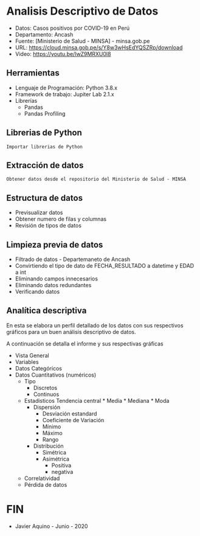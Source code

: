 # Analisis Descriptivo de Datos
* Datos: Casos positivos por COVID-19 en Perú
* Departamento: Ancash
* Fuente: [Ministerio de Salud - MINSA] - minsa.gob.pe
* URL: https://cloud.minsa.gob.pe/s/Y8w3wHsEdYQSZRp/download
* Video: https://youtu.be/IwZ9MRXU0l8

## Herramientas
* Lenguaje de Programación: Python 3.8.x
* Framework de trabajo: Jupiter Lab 2.1.x
* Librerías
	* Pandas
	* Pandas Profiling

## Librerias de Python
`Importar librerias de Python`

## Extracción de datos
`Obtener datos desde el repositorio del Ministerio de Salud - MINSA`

## Estructura de datos
* Previsualizar datos
* Obtener numero de filas y columnas
* Revisión de tipos de datos   

## Limpieza previa de datos
* Filtrado de datos - Departemaneto de Ancash
* Convirtiendo el tipo de dato de FECHA_RESULTADO a datetime y EDAD a int
* Eliminando campos innecesarios
* Eliminando datos redundantes
* Verificando datos

## Analítica descriptiva

En esta se elabora un perfil detallado de los datos con sus respectivos gráficos para un buen análisis descriptivo de datos.

A continuación se detalla el informe y sus respectivas gráficas

* Vista General
* Variables
* Datos Categóricos
* Datos Cuantitativos (numéricos)
    * Tipo
        * Discretos
        * Continuos
    * Estadisticos
        Tendencia central
            * Media
            * Mediana
            * Moda
        * Dispersión
            * Desviación estandard
            * Coeficiente de Variación
            * Mínimo
            * Máximo
            * Rango
        * Distribución
            * Simétrica
            * Asimétrica
                * Positiva
                * negativa
	* Correlatividad
	* Pérdida de datos

# FIN

* Javier Aquino - Junio - 2020

